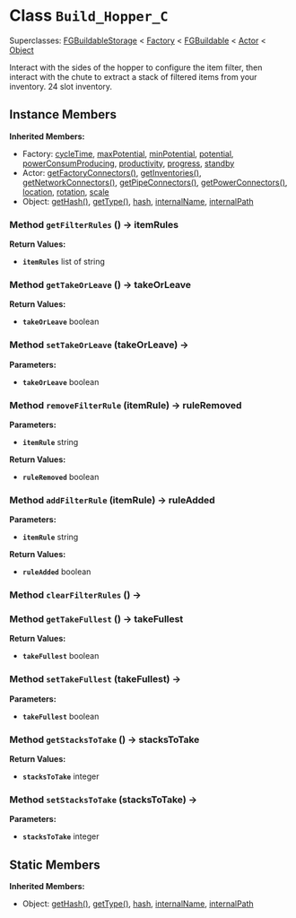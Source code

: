 # Class <code>Build_Hopper_C</code>

Superclasses: <a href="FGBuildableStorage.md">FGBuildableStorage</a> < <a href="Factory.md">Factory</a> < <a href="FGBuildable.md">FGBuildable</a> < <a href="Actor.md">Actor</a> < <a href="Object.md">Object</a>

Interact with the sides of the hopper to configure the item filter, then interact with the chute to extract a stack of filtered items from your inventory. 24 slot inventory.
## Instance Members
<b>Inherited Members:</b>
- Factory: <a href="Factory.md#cycleTime">cycleTime</a>, <a href="Factory.md#maxPotential">maxPotential</a>, <a href="Factory.md#minPotential">minPotential</a>, <a href="Factory.md#potential">potential</a>, <a href="Factory.md#powerConsumProducing">powerConsumProducing</a>, <a href="Factory.md#productivity">productivity</a>, <a href="Factory.md#progress">progress</a>, <a href="Factory.md#standby">standby</a>
- Actor: <a href="Actor.md#getFactoryConnectors">getFactoryConnectors()</a>, <a href="Actor.md#getInventories">getInventories()</a>, <a href="Actor.md#getNetworkConnectors">getNetworkConnectors()</a>, <a href="Actor.md#getPipeConnectors">getPipeConnectors()</a>, <a href="Actor.md#getPowerConnectors">getPowerConnectors()</a>, <a href="Actor.md#location">location</a>, <a href="Actor.md#rotation">rotation</a>, <a href="Actor.md#scale">scale</a>
- Object: <a href="Object.md#getHash">getHash()</a>, <a href="Object.md#getType">getType()</a>, <a href="Object.md#hash">hash</a>, <a href="Object.md#internalName">internalName</a>, <a href="Object.md#internalPath">internalPath</a>
### Method <code>getFilterRules</code> () → itemRules


<b>Return Values:</b>

- <code><b>itemRules</b></code> list of string

  
### Method <code>getTakeOrLeave</code> () → takeOrLeave


<b>Return Values:</b>

- <code><b>takeOrLeave</b></code> boolean

  
### Method <code>setTakeOrLeave</code> (takeOrLeave) → 


<b>Parameters:</b>

- <code><b>takeOrLeave</b></code> boolean

  
### Method <code>removeFilterRule</code> (itemRule) → ruleRemoved


<b>Parameters:</b>

- <code><b>itemRule</b></code> string

  
<b>Return Values:</b>

- <code><b>ruleRemoved</b></code> boolean

  
### Method <code>addFilterRule</code> (itemRule) → ruleAdded


<b>Parameters:</b>

- <code><b>itemRule</b></code> string

  
<b>Return Values:</b>

- <code><b>ruleAdded</b></code> boolean

  
### Method <code>clearFilterRules</code> () → 


### Method <code>getTakeFullest</code> () → takeFullest


<b>Return Values:</b>

- <code><b>takeFullest</b></code> boolean

  
### Method <code>setTakeFullest</code> (takeFullest) → 


<b>Parameters:</b>

- <code><b>takeFullest</b></code> boolean

  
### Method <code>getStacksToTake</code> () → stacksToTake


<b>Return Values:</b>

- <code><b>stacksToTake</b></code> integer

  
### Method <code>setStacksToTake</code> (stacksToTake) → 


<b>Parameters:</b>

- <code><b>stacksToTake</b></code> integer

  
## Static Members
<b>Inherited Members:</b>
- Object: <a href="Object.md#getHash">getHash()</a>, <a href="Object.md#getType">getType()</a>, <a href="Object.md#hash">hash</a>, <a href="Object.md#internalName">internalName</a>, <a href="Object.md#internalPath">internalPath</a>